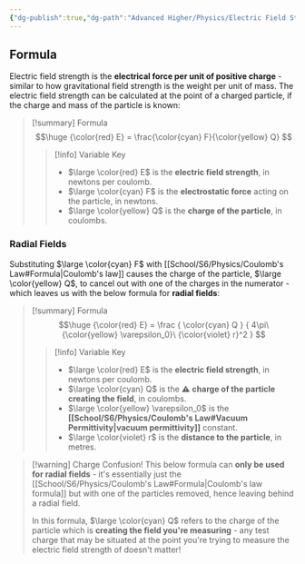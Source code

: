 ```yaml
---
{"dg-publish":true,"dg-path":"Advanced Higher/Physics/Electric Field Strength.md","dg-permalink":"physics/electric-field-strength","permalink":"/physics/electric-field-strength/"}
---
```


## Formula

Electric field strength is the **electrical force per unit of positive charge** - similar to how gravitational field strength is the weight per unit of mass. The electric field strength can be calculated at the point of a charged particle, if the charge and mass of the particle is known:

> [!summary] Formula
> $$\huge
> {\color{red} E} = \frac{\color{cyan} F}{\color{yellow} Q}
> $$
> > [!info] Variable Key
> > - $\large \color{red} E$ is the **electric field strength**, in newtons per coulomb.
> > - $\large \color{cyan} F$ is the **electrostatic force** acting on the particle, in newtons.
> > - $\large \color{yellow} Q$ is the **charge of the particle**, in coulombs.

### Radial Fields

Substituting $\large \color{cyan} F$ with [[School/S6/Physics/Coulomb's Law#Formula\|Coulomb's law]] causes the charge of the particle, $\large \color{yellow} Q$, to cancel out with one of the charges in the numerator - which leaves us with the below formula for **radial fields**:

> [!summary] Formula
> $$\huge
> {\color{red} E} = \frac {
> 	\color{cyan} Q
> } {
> 	4\pi\ {\color{yellow} \varepsilon_0}\ {\color{violet} r}^2
> }
> $$
> > [!info] Variable Key
> > - $\large \color{red} E$ is the **electric field strength**, in newtons per coulomb.
> > - $\large \color{cyan} Q$ is the ⚠️ **charge of the particle creating the field**, in coulombs.
> > - $\large \color{yellow} \varepsilon_0$ is the **[[School/S6/Physics/Coulomb's Law#Vacuum Permittivity\|vacuum permittivity]]** constant.
> > - $\large \color{violet} r$ is the **distance to the particle**, in metres.

> [!warning] Charge Confusion!
> This below formula can **only be used for radial fields** - it's essentially just the [[School/S6/Physics/Coulomb's Law#Formula\|Coulomb's law formula]] but with one of the particles removed, hence leaving behind a radial field.
> 
> In this formula, $\large \color{cyan} Q$ refers to the charge of the particle which is **creating the field you're measuring** - any test charge that may be situated at the point you're trying to measure the electric field strength of doesn't matter!

